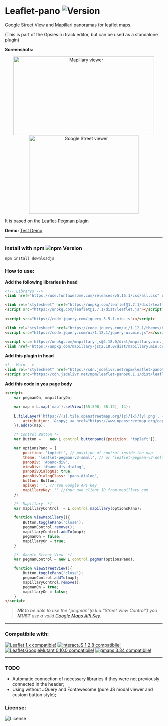# Leaflet-pano ![Version](https://img.shields.io/github/package-json/v/velocat/leaflet-pano "Version")
Google Street View and Mapillari panoramas for leaflet maps.

(This is part of the Gpsies.ru track editor, but can be used as a standalone plugin)

**Screenshots:**
<p style="text-align: center;">
    <a href="#"><img src="https://github.com/velocat/leaflet-pano/blob/master/images/mappi.png" alt="Mapillary viewer" width="450px" height="250px" /></a>
    <a href="#"><img src="https://github.com/velocat/leaflet-pano/blob/master/images/google-street.png" alt="Google Street viewer" width="350px" height="250px" /></a>
</p>


It is based on the [Leaflet-Pegman plugin](https://github.com/Raruto/leaflet-pegman/)

**Demo:** [Test Demo](https://velocat.github.io/leaflet-pano/ "Test Demo")

---
### Install with npm ![npm Version](https://img.shields.io/npm/v/leaflet-pano "npm Version")
```
npm install downloadjs
```

### How to use:

**Add the following libraries in head**
```html
<!-- Librarys -->
<link href="https://use.fontawesome.com/releases/v5.15.1/css/all.css" rel="stylesheet">

<link rel="stylesheet" href="https://unpkg.com/leaflet@1.7.1/dist/leaflet.css" />
<script src="https://unpkg.com/leaflet@1.7.1/dist/leaflet.js"></script>

<script src="https://code.jquery.com/jquery-3.5.1.min.js"></script>

<link rel="stylesheet" href="https://code.jquery.com/ui/1.12.1/themes/hot-sneaks/jquery-ui.css" />
<script src="https://code.jquery.com/ui/1.12.1/jquery-ui.min.js"></script>

<script src='https://unpkg.com/mapillary-js@2.18.0/dist/mapillary.min.js'></script>
<link href='https://unpkg.com/mapillary-js@2.18.0/dist/mapillary.min.css' rel='stylesheet' />	
```
**Add this plugin in head**
```html
<!-- Main -->
<link rel="stylesheet" href="https://cdn.jsdelivr.net/npm/leaflet-pano@0.1.1/dist/leaflet-pano.css"/>
<script src="https://cdn.jsdelivr.net/npm/leaflet-pano@0.1.1/dist/leaflet-pano.min.js"></script>
```
**Add this code in you page body**
```html
<script>
	var pegmanOn, mapillaryOn; 

	var map = L.map('map').setView([55.598, 38.12], 14);

	L.tileLayer('https://{s}.tile.openstreetmap.org/{z}/{x}/{y}.png', {
		attribution: '&copy; <a href="https://www.openstreetmap.org/copyright">OpenStreetMap</a> contributors'
	}).addTo(map);

	/* Control Button */
	var Button =	new L.control.buttonpano({position: 'topleft'});

	var optionsPano = {
		position: 'topleft', // position of control inside the map
		theme: 'leaflet-pegman-v3-small', // or "leaflet-pegman-v3-default"
		panoDiv: '#pano-div',
		viewDiv: '#pano-div-dialog',
		panoDivDialogUI: true,
		panoDivDialogClass: 'pano-dialog',
		button: Button,
		apiKey: '', // You Google API key
		mapillaryKey: '' //Your own client ID from mapillary.com
	};

	/*  Mapillary  */
	var mapillaryControl  = L.control.mapillary(optionsPano);

	function viewMapillary(){
		Button.togglePano('close');
		pegmanControl.remove();
		mapillaryControl.addTo(map);
		pegmanOn = false;
		mapillaryOn = true;
	} 

	/*  Google Street View  */
	var pegmanControl = new L.control.pegman(optionsPano);

	function viewStreetView(){
		Button.togglePano('close');
		pegmanControl.addTo(map);
		mapillaryControl.remove();				
		pegmanOn = true;
		mapillaryOn = false; 
	}
</script>
```

> _**NB** to be able to use the "pegman”(a.k.a.“Street View Control") you **MUST** use a valid [Google Maps API Key](https://developers.google.com/maps/documentation/javascript/get-api-key)._

---

### Compatibile with:

[![Leaflet 1.x compatible!](https://img.shields.io/badge/Leaflet-1.7.1-green)](http://leafletjs.com/reference.html)
[![interactJS 1.2.8 compatibile!](https://img.shields.io/badge/interactJS-1.2.8-green)](https://interactjs.io/)
[![Leaflet.GoogleMutant 0.10.0 compatibile!](https://img.shields.io/badge/Leaflet.GoogleMutant-0.10.0-green)](https://gitlab.com/IvanSanchez/Leaflet.GridLayer.GoogleMutant)
[![gmaps 3.34 compatibile!](https://img.shields.io/badge/gmaps-3.34-green)](https://interactjs.io/)

---

### TODO
 - Automatic connection of necessary libraries if they were not previously connected in the header;
 - Using without JQuery and Fontawesome (pure JS modal viewer and custom button style);

### License:
![License](https://img.shields.io/github/license/velocat/leaflet-pano "License")
